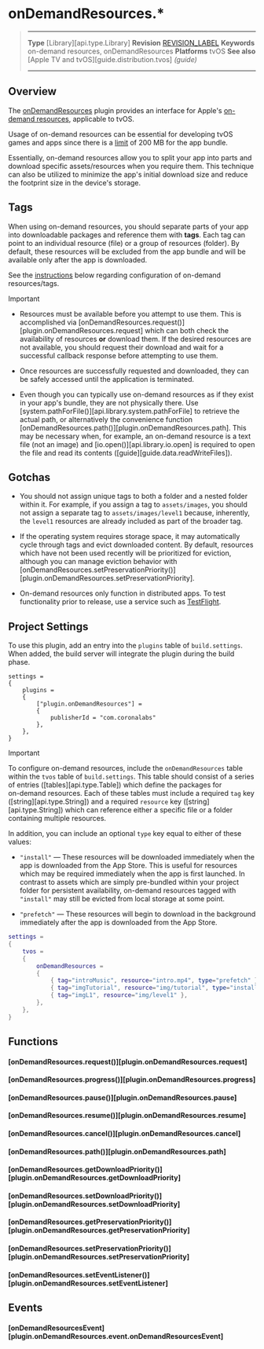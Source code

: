 # onDemandResources.*

> --------------------- ------------------------------------------------------------------------------------------
> __Type__              [Library][api.type.Library]
> __Revision__          [REVISION_LABEL](REVISION_URL)
> __Keywords__			on-demand resources, onDemandResources
> __Platforms__			tvOS
> __See also__			[Apple TV and tvOS][guide.distribution.tvos] _(guide)_
> --------------------- ------------------------------------------------------------------------------------------

## Overview

The [onDemandResources](https://marketplace.coronalabs.com/plugin/on-demand-resources) plugin provides an interface for Apple's [on-demand resources](https://developer.apple.com/library/tvos/documentation/FileManagement/Conceptual/On_Demand_Resources_Guide/), applicable to tvOS.

Usage of <nobr>on-demand</nobr> resources can be essential for developing tvOS games and apps since there is a [limit](https://developer.apple.com/library/ios/documentation/FileManagement/Conceptual/On_Demand_Resources_Guide/PlatformSizesforOn-DemandResources.html) of 200&nbsp;MB for the app bundle.

Essentially, <nobr>on-demand</nobr> resources allow you to split your app into parts and download specific assets/resources when you require them. This technique can also be utilized to minimize the app's initial download size and reduce the footprint size in the device's storage.


## Tags

When using <nobr>on-demand</nobr> resources, you should separate parts of your app into downloadable packages and reference them with __tags__. Each tag can point to an individual resource (file) or a group of resources (folder). By default, these resources will be excluded from the app bundle and will be available only after the app is downloaded.

See the [instructions](#configureODR) below regarding configuration of <nobr>on-demand</nobr> resources/tags.

<div class="guide-notebox-imp">
<div class="notebox-title-imp">Important</div>

* Resources must be available before you attempt to use them. This is accomplished via [onDemandResources.request()][plugin.onDemandResources.request] which can both check the availability of resources __or__ download them. If the desired resources are not available, you should request their download and wait for a successful callback response before attempting to use them.

* Once resources are successfully requested and downloaded, they can be safely accessed until the application is terminated.

* Even though you can typically use <nobr>on-demand</nobr> resources as if they exist in your app's bundle, they are not physically there. Use [system.pathForFile()][api.library.system.pathForFile] to retrieve the actual path, or alternatively the convenience function [onDemandResources.path()][plugin.onDemandResources.path]. This may be necessary when, for example, an <nobr>on-demand</nobr> resource is a text file <nobr>(not an image)</nobr> and [io.open()][api.library.io.open] is required to open the file and read its contents ([guide][guide.data.readWriteFiles]).

</div>


## Gotchas

* You should not assign unique tags to both a folder and a nested folder within it. For example, if you assign a tag to `assets/images`, you should not assign a separate tag to `assets/images/level1` because, inherently, the `level1` resources are already included as part of the broader tag.

* If the operating system requires storage space, it may automatically cycle through tags and evict downloaded content. By&nbsp;default, resources which have not been used recently will be prioritized for eviction, although you can manage eviction behavior with [onDemandResources.setPreservationPriority()][plugin.onDemandResources.setPreservationPriority].

* <nobr>On-demand</nobr> resources only function in distributed apps. To test functionality prior to release, use a service such as [TestFlight](https://developer.apple.com/testflight/).


## Project Settings

To use this plugin, add an entry into the `plugins` table of `build.settings`. When added, the build server will integrate the plugin during the build phase.

``````{ brush="lua" gutter="false" first-line="1" highlight="[5,6,7,8]" }
settings =
{
	plugins =
	{
		["plugin.onDemandResources"] =
		{
			publisherId = "com.coronalabs"
		},
	},		
}
``````

<a id="configureODR"></a>

<div class="guide-notebox-imp">
<div class="notebox-title-imp">Important</div>

To configure <nobr>on-demand</nobr> resources, include the `onDemandResources` table within the `tvos` table of `build.settings`. This table should consist of a series of entries ([tables][api.type.Table]) which define the packages for <nobr>on-demand</nobr> resources. Each of these tables must include a required `tag` key ([string][api.type.String]) and a required `resource` key ([string][api.type.String]) which can reference either a specific file or a folder containing multiple resources.

In addition, you can include an optional `type` key equal to either of these values:

* `"install"` &mdash; These resources will be downloaded immediately when the app is downloaded from the App&nbsp;Store. This is useful for resources which may be required immediately when the app is first launched. In contrast to assets which are simply <nobr>pre-bundled</nobr> within your project folder for persistent availability, <nobr>on-demand</nobr> resources tagged with `"install"` may still be evicted from local storage at some point.

* `"prefetch"` &mdash; These resources will begin to download in the background immediately after the app is downloaded from the App&nbsp;Store.

``````lua
settings =
{
	tvos = 
	{
		onDemandResources =
		{
			{ tag="introMusic", resource="intro.mp4", type="prefetch" },
			{ tag="imgTutorial", resource="img/tutorial", type="install" },
			{ tag="imgL1", resource="img/level1" },
		},
	},
}
``````

</div>


## Functions

#### [onDemandResources.request()][plugin.onDemandResources.request]

#### [onDemandResources.progress()][plugin.onDemandResources.progress]

#### [onDemandResources.pause()][plugin.onDemandResources.pause]

#### [onDemandResources.resume()][plugin.onDemandResources.resume]

#### [onDemandResources.cancel()][plugin.onDemandResources.cancel]

#### [onDemandResources.path()][plugin.onDemandResources.path]

#### [onDemandResources.getDownloadPriority()][plugin.onDemandResources.getDownloadPriority]

#### [onDemandResources.setDownloadPriority()][plugin.onDemandResources.setDownloadPriority]

#### [onDemandResources.getPreservationPriority()][plugin.onDemandResources.getPreservationPriority]

#### [onDemandResources.setPreservationPriority()][plugin.onDemandResources.setPreservationPriority]

#### [onDemandResources.setEventListener()][plugin.onDemandResources.setEventListener]


## Events

#### [onDemandResourcesEvent][plugin.onDemandResources.event.onDemandResourcesEvent]

